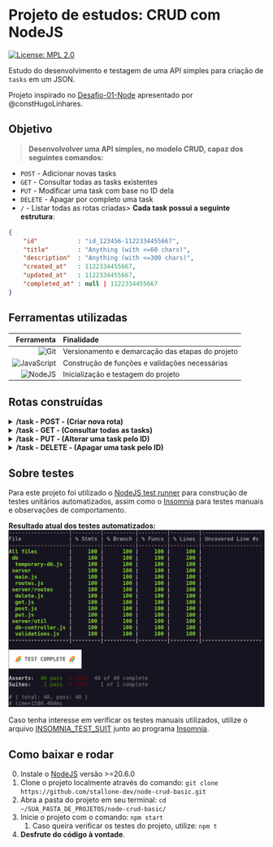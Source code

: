 # Projeto de estudos: CRUD com NodeJS

[![License: MPL 2.0](https://img.shields.io/badge/License-MPL%202.0-brightgreen.svg)](https://opensource.org/licenses/MPL-2.0)

Estudo do desenvolvimento e testagem de uma API simples para criação de `tasks` em um JSON.

Projeto inspirado no [Desafio-01-Node](https://github.com/constHugoLinhares/Desafio-01-Node) apresentado por @constHugoLinhares.

## Objetivo

>**Desenvolvolver uma API simples, no modelo CRUD, capaz dos seguintes comandos:**
- `POST` - Adicionar novas tasks
- `GET` - Consultar todas as tasks existentes
- `PUT` - Modificar uma task com base no ID dela
- `DELETE` - Apagar por completo uma task
- `/` - Listar todas as rotas criadas>
**Cada task possui a seguinte estrutura**:
```json
{
    "id"           : "id_123456-1122334455667",
    "title"        : "Anything (with <=60 chars)",
    "description"  : "Anything (with <=300 chars)",
    "created_at"   : 1122334455667,
    "updated_at"   : 1122334455667,
    "completed_at" : null | 1122334455667
}
```


## Ferramentas utilizadas
|Ferramenta|Finalidade|
|-:|:-|
|![Git](https://img.shields.io/badge/git-%23F05033.svg?style=for-the-badge&logo=git&logoColor=white) |Versionamento e demarcação das etapas do projeto|
|![JavaScript](https://img.shields.io/badge/javascript-%23323330.svg?style=for-the-badge&logo=javascript&logoColor=%23F7DF1E)|Construção de funções e validações necessárias|
|![NodeJS](https://img.shields.io/badge/node.js-6DA55F?style=for-the-badge&logo=node.js&logoColor=white)|Inicialização e testagem do projeto|

## Rotas construídas

<details>
<summary><strong>/task - POST - (Criar nova rota)</strong></summary>

**Dados esperados**
```json
{
    "title"       : "string",
    "description" : "string"
}
```

**Resultado esperado**
```json
{
    "result"  : "Task created",
    "task_id" : "id_123456-1122334455667"
}
```
---

</details>

<details>
<summary><strong>/task - GET - (Consultar todas as tasks)</strong></summary>

**Dados esperados**
```json
"headers": {
    "authorizaton": "token (currently anything non-null)"
}
```

**Resultado esperado**
```json
{
    "result": "Authorized request",
	"data"  : "[{data}]"
}
```
---

</details>

<details>
<summary><strong>/task - PUT - (Alterar uma task pelo ID)</strong></summary>

**Dados esperados**
```json
{
    "id"          : "id_123456-1122334455667",
    "title"       : "string",
    "description" : "string
}
```

**Resultado esperado**
```json
{
    "result"  : "Task updated",
	"task_id" : "id_123456-1122334455667"
}
```
---

</details>

<details>
<summary><strong>/task - DELETE - (Apagar uma task pelo ID)</strong></summary>

**Dados esperados**
```json
"headers": {
    "authorizaton": "token (currently anything non-null)"
}

{
    "id"          : "id_123456-1122334455667",
}
```

**Resultado esperado**
```json
{
    "result"  : "Task deleted",
	"task_id" : "id_123456-1122334455667"
}
```

</details>

## Sobre testes
Para este projeto foi utilizado o [NodeJS test runner](https://nodejs.org/api/test.html) para construção de testes unitários automatizados, assim como o [Insomnia](https://insomnia.rest/) para testes manuais e observações de comportamento.

**Resultado atual dos testes automatizados:**
![15/11/23](./imgs/snap_16-11-23.png)

Caso tenha interesse em verificar os testes manuais utilizados, utilize o arquivo [INSOMNIA_TEST_SUIT](INSOMNIA_TEST_SUIT.json) junto ao programa [Insomnia](https://insomnia.rest/).

## Como baixar e rodar

0. Instale o [NodeJS](https://nodejs.org/en/download/current) versão >=20.6.0
1. Clone o projeto localmente através do comando: `git clone https://github.com/stallone-dev/node-crud-basic.git`
2. Abra a pasta do projeto em seu terminal: `cd ~/SUA_PASTA_DE_PROJETOS/node-crud-basic/`
3. Inicie o projeto com o comando: `npm start`
   1. Caso queira verificar os testes do projeto, utilize: `npm t`
4. **Desfrute do código à vontade**.

